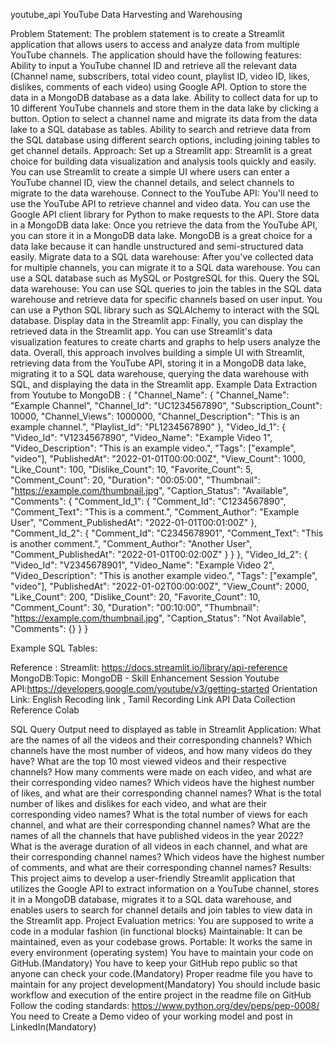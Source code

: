 youtube_api
YouTube Data Harvesting and Warehousing

Problem Statement: The problem statement is to create a Streamlit application that allows users to access and analyze data from multiple YouTube channels. The application should have the following features: Ability to input a YouTube channel ID and retrieve all the relevant data (Channel name, subscribers, total video count, playlist ID, video ID, likes, dislikes, comments of each video) using Google API. Option to store the data in a MongoDB database as a data lake. Ability to collect data for up to 10 different YouTube channels and store them in the data lake by clicking a button. Option to select a channel name and migrate its data from the data lake to a SQL database as tables. Ability to search and retrieve data from the SQL database using different search options, including joining tables to get channel details. Approach: Set up a Streamlit app: Streamlit is a great choice for building data visualization and analysis tools quickly and easily. You can use Streamlit to create a simple UI where users can enter a YouTube channel ID, view the channel details, and select channels to migrate to the data warehouse. Connect to the YouTube API: You'll need to use the YouTube API to retrieve channel and video data. You can use the Google API client library for Python to make requests to the API. Store data in a MongoDB data lake: Once you retrieve the data from the YouTube API, you can store it in a MongoDB data lake. MongoDB is a great choice for a data lake because it can handle unstructured and semi-structured data easily. Migrate data to a SQL data warehouse: After you've collected data for multiple channels, you can migrate it to a SQL data warehouse. You can use a SQL database such as MySQL or PostgreSQL for this. Query the SQL data warehouse: You can use SQL queries to join the tables in the SQL data warehouse and retrieve data for specific channels based on user input. You can use a Python SQL library such as SQLAlchemy to interact with the SQL database. Display data in the Streamlit app: Finally, you can display the retrieved data in the Streamlit app. You can use Streamlit's data visualization features to create charts and graphs to help users analyze the data. Overall, this approach involves building a simple UI with Streamlit, retrieving data from the YouTube API, storing it in a MongoDB data lake, migrating it to a SQL data warehouse, querying the data warehouse with SQL, and displaying the data in the Streamlit app. Example Data Extraction from Youtube to MongoDB : { "Channel_Name": { "Channel_Name": "Example Channel", "Channel_Id": "UC1234567890", "Subscription_Count": 10000, "Channel_Views": 1000000, "Channel_Description": "This is an example channel.", "Playlist_Id": "PL1234567890" }, "Video_Id_1": { "Video_Id": "V1234567890", "Video_Name": "Example Video 1", "Video_Description": "This is an example video.", "Tags": ["example", "video"], "PublishedAt": "2022-01-01T00:00:00Z", "View_Count": 1000, "Like_Count": 100, "Dislike_Count": 10, "Favorite_Count": 5, "Comment_Count": 20, "Duration": "00:05:00", "Thumbnail": "https://example.com/thumbnail.jpg", "Caption_Status": "Available", "Comments": { "Comment_Id_1": { "Comment_Id": "C1234567890", "Comment_Text": "This is a comment.", "Comment_Author": "Example User", "Comment_PublishedAt": "2022-01-01T00:01:00Z" }, "Comment_Id_2": { "Comment_Id": "C2345678901", "Comment_Text": "This is another comment.", "Comment_Author": "Another User", "Comment_PublishedAt": "2022-01-01T00:02:00Z" } } }, "Video_Id_2": { "Video_Id": "V2345678901", "Video_Name": "Example Video 2", "Video_Description": "This is another example video.", "Tags": ["example", "video"], "PublishedAt": "2022-01-02T00:00:00Z", "View_Count": 2000, "Like_Count": 200, "Dislike_Count": 20, "Favorite_Count": 10, "Comment_Count": 30, "Duration": "00:10:00", "Thumbnail": "https://example.com/thumbnail.jpg", "Caption_Status": "Not Available", "Comments": {} } }

Example SQL Tables:

Reference : Streamlit: https://docs.streamlit.io/library/api-reference MongoDB:Topic: MongoDB - Skill Enhancement Session Youtube API:https://developers.google.com/youtube/v3/getting-started Orientation Link: English Recoding link , Tamil Recording Link API Data Collection Reference Colab

SQL Query Output need to displayed as table in Streamlit Application: What are the names of all the videos and their corresponding channels? Which channels have the most number of videos, and how many videos do they have? What are the top 10 most viewed videos and their respective channels? How many comments were made on each video, and what are their corresponding video names? Which videos have the highest number of likes, and what are their corresponding channel names? What is the total number of likes and dislikes for each video, and what are their corresponding video names? What is the total number of views for each channel, and what are their corresponding channel names? What are the names of all the channels that have published videos in the year 2022? What is the average duration of all videos in each channel, and what are their corresponding channel names? Which videos have the highest number of comments, and what are their corresponding channel names? Results: This project aims to develop a user-friendly Streamlit application that utilizes the Google API to extract information on a YouTube channel, stores it in a MongoDB database, migrates it to a SQL data warehouse, and enables users to search for channel details and join tables to view data in the Streamlit app. Project Evaluation metrics: You are supposed to write a code in a modular fashion (in functional blocks) Maintainable: It can be maintained, even as your codebase grows. Portable: It works the same in every environment (operating system) You have to maintain your code on GitHub.(Mandatory) You have to keep your GitHub repo public so that anyone can check your code.(Mandatory) Proper readme file you have to maintain for any project development(Mandatory) You should include basic workflow and execution of the entire project in the readme file on GitHub Follow the coding standards: https://www.python.org/dev/peps/pep-0008/ You need to Create a Demo video of your working model and post in LinkedIn(Mandatory)
